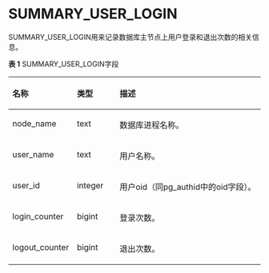# SUMMARY\_USER\_LOGIN

SUMMARY\_USER\_LOGIN用来记录数据库主节点上用户登录和退出次数的相关信息。

**表 1**  SUMMARY\_USER\_LOGIN字段

<a name="zh-cn_topic_0237122724_table592784702314"></a>
<table><thead align="left"><tr id="zh-cn_topic_0237122724_row1619848162316"><th class="cellrowborder" valign="top" width="25.14%" id="mcps1.2.4.1.1"><p id="zh-cn_topic_0237122724_p31954832320"><a name="zh-cn_topic_0237122724_p31954832320"></a><a name="zh-cn_topic_0237122724_p31954832320"></a><strong id="zh-cn_topic_0237122724_b162117488237"><a name="zh-cn_topic_0237122724_b162117488237"></a><a name="zh-cn_topic_0237122724_b162117488237"></a>名称</strong></p>
</th>
<th class="cellrowborder" valign="top" width="16.950000000000003%" id="mcps1.2.4.1.2"><p id="zh-cn_topic_0237122724_p92164822311"><a name="zh-cn_topic_0237122724_p92164822311"></a><a name="zh-cn_topic_0237122724_p92164822311"></a><strong id="zh-cn_topic_0237122724_b1121748142311"><a name="zh-cn_topic_0237122724_b1121748142311"></a><a name="zh-cn_topic_0237122724_b1121748142311"></a>类型</strong></p>
</th>
<th class="cellrowborder" valign="top" width="57.91%" id="mcps1.2.4.1.3"><p id="zh-cn_topic_0237122724_p182134817239"><a name="zh-cn_topic_0237122724_p182134817239"></a><a name="zh-cn_topic_0237122724_p182134817239"></a><strong id="zh-cn_topic_0237122724_b14211348122313"><a name="zh-cn_topic_0237122724_b14211348122313"></a><a name="zh-cn_topic_0237122724_b14211348122313"></a>描述</strong></p>
</th>
</tr>
</thead>
<tbody><tr id="zh-cn_topic_0237122724_row62113485230"><td class="cellrowborder" valign="top" width="25.14%" headers="mcps1.2.4.1.1 "><p id="zh-cn_topic_0237122724_p821648122311"><a name="zh-cn_topic_0237122724_p821648122311"></a><a name="zh-cn_topic_0237122724_p821648122311"></a>node_name</p>
</td>
<td class="cellrowborder" valign="top" width="16.950000000000003%" headers="mcps1.2.4.1.2 "><p id="zh-cn_topic_0237122724_p622184882317"><a name="zh-cn_topic_0237122724_p622184882317"></a><a name="zh-cn_topic_0237122724_p622184882317"></a>text</p>
</td>
<td class="cellrowborder" valign="top" width="57.91%" headers="mcps1.2.4.1.3 "><p id="zh-cn_topic_0237122724_p6224484232"><a name="zh-cn_topic_0237122724_p6224484232"></a><a name="zh-cn_topic_0237122724_p6224484232"></a>数据库进程名称。</p>
</td>
</tr>
<tr id="zh-cn_topic_0237122724_row622154892318"><td class="cellrowborder" valign="top" width="25.14%" headers="mcps1.2.4.1.1 "><p id="zh-cn_topic_0237122724_p1522114862311"><a name="zh-cn_topic_0237122724_p1522114862311"></a><a name="zh-cn_topic_0237122724_p1522114862311"></a>user_name</p>
</td>
<td class="cellrowborder" valign="top" width="16.950000000000003%" headers="mcps1.2.4.1.2 "><p id="zh-cn_topic_0237122724_p1622114816235"><a name="zh-cn_topic_0237122724_p1622114816235"></a><a name="zh-cn_topic_0237122724_p1622114816235"></a>text</p>
</td>
<td class="cellrowborder" valign="top" width="57.91%" headers="mcps1.2.4.1.3 "><p id="zh-cn_topic_0237122724_p92224817236"><a name="zh-cn_topic_0237122724_p92224817236"></a><a name="zh-cn_topic_0237122724_p92224817236"></a>用户名称。</p>
</td>
</tr>
<tr id="zh-cn_topic_0237122724_row6223481235"><td class="cellrowborder" valign="top" width="25.14%" headers="mcps1.2.4.1.1 "><p id="zh-cn_topic_0237122724_p1022148112317"><a name="zh-cn_topic_0237122724_p1022148112317"></a><a name="zh-cn_topic_0237122724_p1022148112317"></a>user_id</p>
</td>
<td class="cellrowborder" valign="top" width="16.950000000000003%" headers="mcps1.2.4.1.2 "><p id="zh-cn_topic_0237122724_p122154802312"><a name="zh-cn_topic_0237122724_p122154802312"></a><a name="zh-cn_topic_0237122724_p122154802312"></a>integer</p>
</td>
<td class="cellrowborder" valign="top" width="57.91%" headers="mcps1.2.4.1.3 "><p id="zh-cn_topic_0237122724_p142384892313"><a name="zh-cn_topic_0237122724_p142384892313"></a><a name="zh-cn_topic_0237122724_p142384892313"></a>用户oid（同pg_authid中的oid字段）。</p>
</td>
</tr>
<tr id="zh-cn_topic_0237122724_row102334813235"><td class="cellrowborder" valign="top" width="25.14%" headers="mcps1.2.4.1.1 "><p id="zh-cn_topic_0237122724_p122304842311"><a name="zh-cn_topic_0237122724_p122304842311"></a><a name="zh-cn_topic_0237122724_p122304842311"></a>login_counter</p>
</td>
<td class="cellrowborder" valign="top" width="16.950000000000003%" headers="mcps1.2.4.1.2 "><p id="zh-cn_topic_0237122724_p1223194862314"><a name="zh-cn_topic_0237122724_p1223194862314"></a><a name="zh-cn_topic_0237122724_p1223194862314"></a>bigint</p>
</td>
<td class="cellrowborder" valign="top" width="57.91%" headers="mcps1.2.4.1.3 "><p id="zh-cn_topic_0237122724_p22354812233"><a name="zh-cn_topic_0237122724_p22354812233"></a><a name="zh-cn_topic_0237122724_p22354812233"></a>登录次数。</p>
</td>
</tr>
<tr id="zh-cn_topic_0237122724_row223184852314"><td class="cellrowborder" valign="top" width="25.14%" headers="mcps1.2.4.1.1 "><p id="zh-cn_topic_0237122724_p623104832310"><a name="zh-cn_topic_0237122724_p623104832310"></a><a name="zh-cn_topic_0237122724_p623104832310"></a>logout_counter</p>
</td>
<td class="cellrowborder" valign="top" width="16.950000000000003%" headers="mcps1.2.4.1.2 "><p id="zh-cn_topic_0237122724_p12316481235"><a name="zh-cn_topic_0237122724_p12316481235"></a><a name="zh-cn_topic_0237122724_p12316481235"></a>bigint</p>
</td>
<td class="cellrowborder" valign="top" width="57.91%" headers="mcps1.2.4.1.3 "><p id="zh-cn_topic_0237122724_p723164802317"><a name="zh-cn_topic_0237122724_p723164802317"></a><a name="zh-cn_topic_0237122724_p723164802317"></a>退出次数。</p>
</td>
</tr>
</tbody>
</table>

